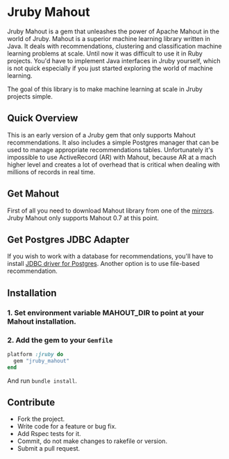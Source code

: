 # Jruby Mahout
Jruby Mahout is a gem that unleashes the power of Apache Mahout in the world of Jruby. Mahout is a superior machine learning library written in Java. It deals with recommendations, clustering and classification machine learning problems at scale. Until now it was difficult to use it in Ruby projects. You'd have to implement Java interfaces in Jruby yourself, which is not quick especially if you just started exploring the world of machine learning.

The goal of this library is to make machine learning at scale in Jruby projects simple.

## Quick Overview
This is an early version of a Jruby gem that only supports Mahout recommendations. It also includes a simple Postgres manager that can be used to manage appropriate recommendations tables. Unfortunately it's impossible to use ActiveRecord (AR) with Mahout, because AR at a mach higher level and creates a lot of overhead that is critical when dealing with millions of records in real time.

## Get Mahout
First of all you need to download Mahout library from one of the [mirrors](http://www.apache.org/dyn/closer.cgi/mahout/). Jruby Mahout only supports Mahout 0.7 at this point.

## Get Postgres JDBC Adapter
If you wish to work with a database for recommendations, you'll have to install [JDBC driver for Postgres](http://jdbc.postgresql.org/download.html). Another option is to use file-based recommendation.

## Installation
### 1. Set environment variable MAHOUT_DIR to point at your Mahout installation.
### 2. Add the gem to your `Gemfile`
```ruby
platform :jruby do
  gem "jruby_mahout"
end
```
And run `bundle install`.

## Contribute
- Fork the project.
- Write code for a feature or bug fix.
- Add Rspec tests for it.
- Commit, do not make changes to rakefile or version.
- Submit a pull request.